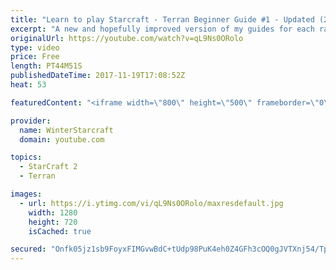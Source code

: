 ```yaml
---
title: "Learn to play Starcraft - Terran Beginner Guide #1 - Updated (2017 LOTV)"
excerpt: "A new and hopefully improved version of my guides for each race where I go over as many basics as possible while doing it live :)  I strongly believe that a super structured guide style is not very helpful compared to watching/playing the game actively.  Feedback is greatly appreciated. -- Watch live"
originalUrl: https://youtube.com/watch?v=qL9Ns0ORolo
type: video
price: Free
length: PT44M51S
publishedDateTime: 2017-11-19T17:08:52Z
heat: 53

featuredContent: "<iframe width=\"800\" height=\"500\" frameborder=\"0\" src=\"https://www.youtube.com/embed/qL9Ns0ORolo\" allow=\"accelerometer; autoplay; encrypted-media; gyroscope; picture-in-picture\" allowfullscreen></iframe>"

provider:
  name: WinterStarcraft
  domain: youtube.com

topics:
  - StarCraft 2
  - Terran

images:
  - url: https://i.ytimg.com/vi/qL9Ns0ORolo/maxresdefault.jpg
    width: 1280
    height: 720
    isCached: true

secured: "Onfk05jz1sb9FoyxFIMGvwBdC+tUdp98PuK4eh0Z4GFh3cOQ0gJVTXnj54/TpgXbNtrwBYfdihDbUP/loUYTwCWiFrDX9r2ptMLDrRoe3tvFWroHFG2y7oSFdjTULTStNIVwsW1rbZLNiB6N6sgoc6zlF9tup5OVG/smfrBxu5cTzZVyT169ysjRYtFXIBaNz7fbZxHQX8ua60EW4KaDtOvptgpch/CSTApkengZ+apiA7kHoUr9KobOMfDEdVY/c9G86+4rcLfMEsWZ1wuEnXPxbOyqPy5R72Okh1/8RJaUjm95yCKXNUH0Iugb4FndxyzKvUCUZvy7wJVLrD0ZFRgGRdZpe/ZBwZtiS1wkEuSCkPOBvmrc7f+EDl0MXU+xK4pv/msQzxrJZMBtwsNbQSrPoGBLvB6aPGrUjjtBZ3WcY4nHtCHfVQX+pSBxxH+u;8kkiVBPQeivhIw/Y9f/zpg=="
---
```



